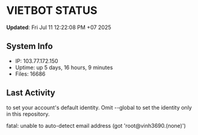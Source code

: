 # VIETBOT STATUS
**Updated**: Fri Jul 11 12:22:08 PM +07 2025

## System Info
- IP: 103.77.172.150
- Uptime: up 5 days, 16 hours, 9 minutes
- Files: 16686

## Last Activity

to set your account's default identity.
Omit --global to set the identity only in this repository.

fatal: unable to auto-detect email address (got 'root@vinh3690.(none)')
